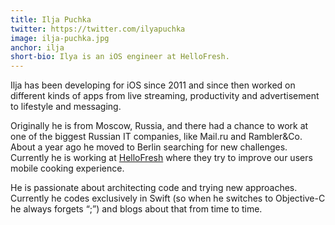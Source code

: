 ```yaml
---
title: Ilja Puchka
twitter: https://twitter.com/ilyapuchka
image: ilja-puchka.jpg
anchor: ilja
short-bio: Ilya is an iOS engineer at HelloFresh.
---
```


<p>Ilja has been developing for iOS since 2011 and since then worked on different kinds of apps from live streaming, productivity and advertisement to lifestyle and messaging.</p>
<p>Originally he is from Moscow, Russia, and there had a chance to work at one of the biggest Russian IT companies, like Mail.ru and Rambler&amp;Co. About a year ago he moved to Berlin searching for new challenges. Currently he is working at <a href="https://www.hellofresh.com/" target="_blank">HelloFresh</a> where they try to improve our users mobile cooking experience.</p>
<p>He is passionate about architecting code and trying new approaches. Currently he codes exclusively in Swift (so when he switches to Objective-C he always forgets “;”) and blogs about that from time to time.</p>
